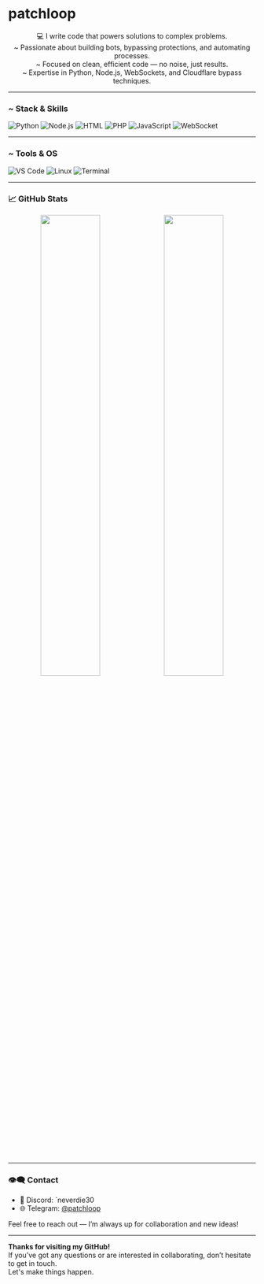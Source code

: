 # patchloop

<p align="center">
  💻 I write code that powers solutions to complex problems.<br>
  ~ Passionate about building bots, bypassing protections, and automating processes.<br>
  ~ Focused on clean, efficient code — no noise, just results.<br>
  ~ Expertise in Python, Node.js, WebSockets, and Cloudflare bypass techniques.
</p>

---

### ~ Stack & Skills
![Python](https://img.shields.io/badge/Python-3776AB?style=for-the-badge&logo=python&logoColor=white)
![Node.js](https://img.shields.io/badge/Node.js-339933?style=for-the-badge&logo=nodedotjs&logoColor=white)
![HTML](https://img.shields.io/badge/HTML5-E34F26?style=for-the-badge&logo=html5&logoColor=white)
![PHP](https://img.shields.io/badge/PHP-777BB4?style=for-the-badge&logo=php&logoColor=white)
![JavaScript](https://img.shields.io/badge/JavaScript-F7DF1E?style=for-the-badge&logo=javascript&logoColor=black)
![WebSocket](https://img.shields.io/badge/WebSocket-0e76a8?style=for-the-badge&logo=websockets&logoColor=white)

---

### ~ Tools & OS
![VS Code](https://img.shields.io/badge/VS%20Code-007ACC?style=for-the-badge&logo=visualstudiocode&logoColor=white)
![Linux](https://img.shields.io/badge/Linux-000000?style=for-the-badge&logo=linux&logoColor=white)
![Terminal](https://img.shields.io/badge/CLI%20Warrior-black?style=for-the-badge)

---

### 📈 GitHub Stats
<p align="center">
  <img src="https://github-readme-stats.vercel.app/api?username=Konorze&show_icons=true&theme=github_dark&hide_border=true" width="49%">
  <img src="https://github-readme-streak-stats.herokuapp.com?user=Konorze&theme=github-dark&hide_border=true" width="49%">
</p>

---

### 👁️‍🗨️ Contact
- 💬 Discord: `neverdie30
- 🌐 Telegram: [@patchloop](https://t.me/patchloop)

Feel free to reach out — I’m always up for collaboration and new ideas!

---

**Thanks for visiting my GitHub!**  
If you’ve got any questions or are interested in collaborating, don’t hesitate to get in touch.  
Let's make things happen.
